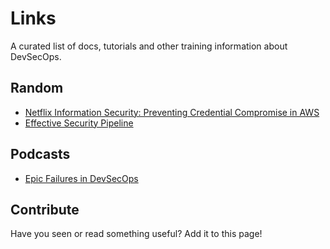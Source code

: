 # Links

A curated list of docs, tutorials and other training information about DevSecOps.

## Random

* [Netflix Information Security: Preventing Credential Compromise in AWS](https://medium.com/netflix-techblog/netflix-information-security-preventing-credential-compromise-in-aws-41b112c15179)
* [Effective Security Pipeline
](https://alex.kaskaso.li/post/effective-security-pipeline)

## Podcasts

* [Epic Failures in DevSecOps](https://soundcloud.com/owasp-podcast/epic-failures-in-devsecops-w-aubrey-stearn)

## Contribute

Have you seen or read something useful? Add it to this page!
